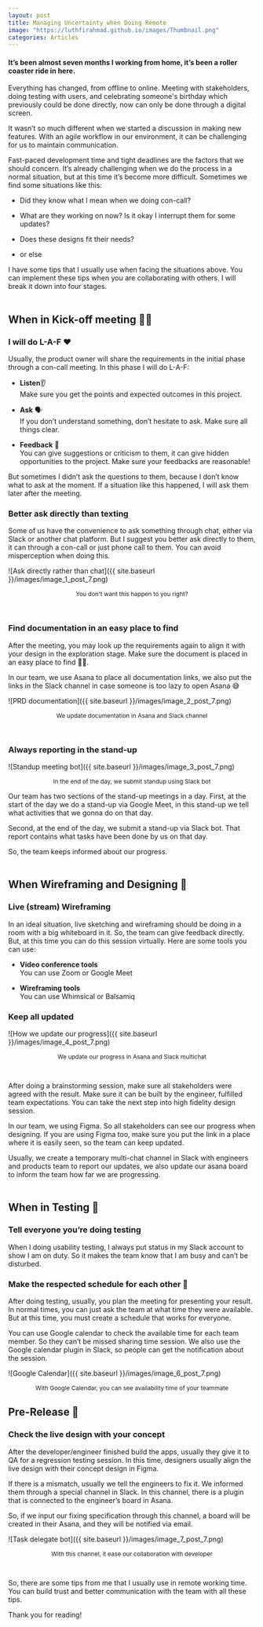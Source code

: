 ```yaml
---
layout: post
title: Managing Uncertainty when Doing Remote
image: "https://luthfirahmad.github.io/images/Thumbnail.png"
categories: Articles
---
```



#### It’s been almost seven months I working from home, it’s been a roller coaster ride in here.

Everything has changed, from offline to online. Meeting with stakeholders, doing testing with users, and celebrating someone's birthday which previously could be done directly, now can only be done through a digital screen.

It wasn’t so much different when we started a discussion in making new features. With an agile workflow in our environment, it can be challenging for us to maintain communication.

Fast-paced development time and tight deadlines are the factors that we should concern. It’s already challenging when we do the process in a normal situation, but at this time it’s become more difficult. Sometimes we find some situations like this:

* Did they know what I mean when we doing con-call?

* What are they working on now? Is it okay I interrupt them for some updates?

* Does these designs fit their needs?

* or else

I have some tips that I usually use when facing the situations above. You can implement these tips when you are collaborating with others. I will break it down into four stages.  
<br />

## When in Kick-off meeting 🧑‍💻

### I will do L-A-F ❤️

Usually, the product owner will share the requirements in the initial phase through a con-call meeting. In this phase I will do L-A-F:

* **Listen**👂\
Make sure you get the points and expected outcomes in this project.

* **Ask** 🗣\
If you don’t understand something, don’t hesitate to ask. Make sure all things clear.

* **Feedback** 🙌\
You can give suggestions or criticism to them, it can give hidden opportunities to the project. Make sure your feedbacks are reasonable!

But sometimes I didn’t ask the questions to them, because I don’t know what to ask at the moment. If a situation like this happened, I will ask them later after the meeting.

### Better ask directly than texting

Some of us have the convenience to ask something through chat, either via Slack or another chat platform. But I suggest you better ask directly to them, it can through a con-call or just phone call to them. You can avoid misperception when doing this.

![Ask directly rather than chat]({{ site.baseurl }}/images/image_1_post_7.png)

<p style="text-align: center;font-size: 12px;">You don't want this happen to you right?</p>
<br />

### Find documentation in an easy place to find

After the meeting, you may look up the requirements again to align it with your design in the exploration stage. Make sure the document is placed in an easy place to find 🕵️‍♂️.

In our team, we use Asana to place all documentation links, we also put the links in the Slack channel in case someone is too lazy to open Asana 😅


![PRD documentation]({{ site.baseurl }}/images/image_2_post_7.png)

<p style="text-align: center;font-size: 12px;">We update documentation in Asana and Slack channel</p>
<br />

### Always reporting in the stand-up

![Standup meeting bot]({{ site.baseurl }}/images/image_3_post_7.png)

<p style="text-align: center;font-size: 12px;">In the end of the day, we submit standup using Slack bot</p>

Our team has two sections of the stand-up meetings in a day. First, at the start of the day we do a stand-up via Google Meet, in this stand-up we tell what activities that we gonna do on that day.

Second, at the end of the day, we submit a stand-up via Slack bot. That report contains what tasks have been done by us on that day.

So, the team keeps informed about our progress.<br />
<br />

## When Wireframing and Designing 🎨

### Live (stream) Wireframing

In an ideal situation, live sketching and wireframing should be doing in a room with a big whiteboard in it. So, the team can give feedback directly. But, at this time you can do this session virtually. Here are some tools you can use:

* **Video conference tools**\
You can use Zoom or Google Meet

* **Wireframing tools**\
You can use Whimsical or Balsamiq

### Keep all updated

![How we update our progress]({{ site.baseurl }}/images/image_4_post_7.png)

<p style="text-align: center;font-size: 12px;">We update our progress in Asana and Slack multichat</p>
<br />

After doing a brainstorming session, make sure all stakeholders were agreed with the result. Make sure it can be built by the engineer, fulfilled team expectations. You can take the next step into high fidelity design session.

In our team, we using Figma. So all stakeholders can see our progress when designing. If you are using Figma too, make sure you put the link in a place where it is easily seen, so the team can keep updated.

Usually, we create a temporary multi-chat channel in Slack with engineers and products team to report our updates, we also update our asana board to inform the team how far we are progressing.<br />
<br />

## When in Testing 🧪

### Tell everyone you’re doing testing

When I doing usability testing, I always put status in my Slack account to show I am on duty. So it makes the team know that I am busy and can’t be disturbed.

### Make the respected schedule for each other 📅

After doing testing, usually, you plan the meeting for presenting your result. In normal times, you can just ask the team at what time they were available. But at this time, you must create a schedule that works for everyone.

You can use Google calendar to check the available time for each team member. So they can’t be missed sharing time session. We also use the Google calendar plugin in Slack, so people can get the notification about the session.

![Google Calendar]({{ site.baseurl }}/images/image_6_post_7.png)

<p style="text-align: center;font-size: 12px;">With Google Calendar, you can see availability time of your teammate</p>

## Pre-Release 🚀

### Check the live design with your concept

After the developer/engineer finished build the apps, usually they give it to QA for a regression testing session. In this time, designers usually align the live design with their concept design in Figma.

If there is a mismatch, usually we tell the engineers to fix it. We informed them through a special channel in Slack. In this channel, there is a plugin that is connected to the engineer’s board in Asana.

So, if we input our fixing specification through this channel, a board will be created in their Asana,  and they will be notified via email.

![Task delegate bot]({{ site.baseurl }}/images/image_7_post_7.png)

<p style="text-align: center;font-size: 12px;">With this channel, it ease our collaboration with developer</p>
<br />

So, there are some tips from me that I usually use in remote working time. You can build trust and better communication with the team with all these tips.

Thank you for reading!

